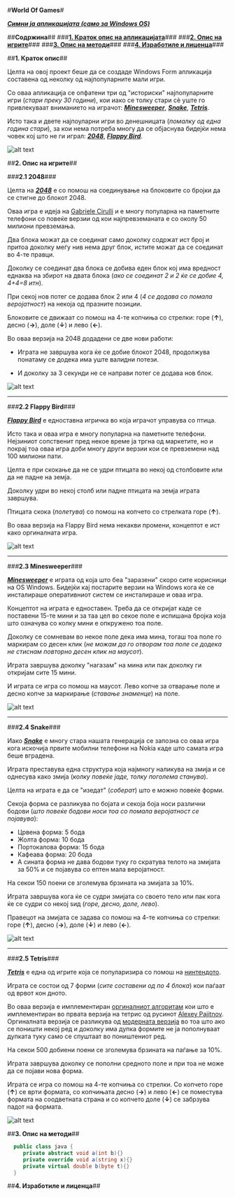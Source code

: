 #**World Of Games**#

**_[Симни ја апликацијата (само за Windows OS)](https://dl.dropboxusercontent.com/s/wd7qst86m7oq8gi/World%20Of%20Games.exe?dl=1&token_hash=AAEVYcYTGyfsXOFv-pLwXMJZgRsPwKMYPXVc7jQPY0PJvg&expiry=1399734667)_**




##**Содржина**##
###**[1. Краток опис на апликацијата](#1-краток-опис)**###
###**[2. Опис на игрите](#2-опис-на-игрите)**###
###**[3. Опис на методи](#3-опис-на-методи)**###
###**[4. Изработиле и лиценца](#4-изработиле-и-лиценца)**###




##**1. Краток опис**##

Целта на овој проект беше да се создаде Windows Form апликација составена од неколку од најпопуларните мали игри.

Со оваа апликација се опфатени три од "историски" најпопуларните игри (_стари преку 30 години_), кои иако се толку стари сè уште го привлекуваат вниманието на играчот: **_[Minesweeper](#23-minesweeper)_**, **_[Snake](#24-snake)_**, **_[Tetris](#25-tetris)_**.

Исто така и двете најпоуларни игри во денешницата (_помалку од една година стари_), за кои нема потреба многу да се објаснува бидејќи нема човек кој што не ги играл: **_[2048](#21-2048)_**, **_[Flappy Bird](#22-flappy-bird)_**.


![alt text](https://photos-1.dropbox.com/t/0/AAAXwar5xsyM1ZLn1SCkVQRGB-vCrMDL8e0l5lb8kYboag/12/297027095/png/1024x768/3/1399744800/0/2/StartWindow.png/5VdqeAeZxXvkQw_Re6IzvDn1gwt7fXzs9ilGYGQguFs "Start Window")




##**2. Опис на игрите**##


###**2.1 2048**###

Целта на ***<a href="http://en.wikipedia.org/wiki/2048_(video_game)" target="_blank">2048</a>*** е со помош на соединување на блоковите со бројки да се стигне до блокот 2048.

Оваа игра е идеја на <a href="https://github.com/gabrielecirulli" target="_blank">Gabriele Cirulli</a> и е многу популарна на паметните телефони со повеќе верзии од кои најпревземаната е со околу 50 милиони превземања.

Два блока можат да се соединат само доколку содржат ист број и притоа доколку меѓу нив нема друг блок, истите можат да се соединат во 4-те правци.

Доколку се соединат два блока се добива еден блок кој има вредност еднаква на збирот на двата блока (_ако се соединат 2 и 2 ќе се добие 4, 4+4=8 итн_).

При секој нов потег се додава блок 2 или 4 (_4 се додава со помала веројатност_) на некоја од празните позиции.

Блоковите се движаат со помош на 4-те копчиња со стрелки: горе (**↑**), десно (**→**), доле (**↓**) и лево (**←**).

Во оваа верзија на 2048 додадени се две нови работи:

* Играта не завршува кога ќе се добие блокот 2048, продолжува понатаму се додека има уште валидни потези.

* И доколку за 3 секунди не се направи потег се додава нов блок.

![alt text](https://photos-2.dropbox.com/t/0/AACO5nbbeunVms8XGaypCi1_jc1oGfBKZzlKe3ZXDWkULQ/12/297027095/png/1024x768/3/1399744800/0/2/2048.png/4d4nwmQYJAjPCqECmO8R-vGp9FCQzlsp2aV2h8QyQAk "2048")

---

###**2.2 Flappy Bird**###

***<a href="http://en.wikipedia.org/wiki/Flappy_Bird" target="_blank">Flappy Bird</a>*** е едноставна игричка во која играчот управува со птица.

Исто така и оваа игра е многу популарна на паметните телефони. Нејзиниот сопственит пред некое време ја тргна од маркетите, но и покрај тоа оваа игра доби многу други верзии кои се превземени над 100 милиони пати.

Целта е при скокање да не се удри птицата во некој од столбовите или да не падне на земја.

Доколку удри во некој столб или падне птицата на земја играта завршува.

Птицата скока (_полетува_) со помош на копчето со стрелката горе (**↑**).

Во оваа верзија на Flappy Bird нема некакви промени, концептот е ист како оргиналната игра.

![alt text](https://photos-6.dropbox.com/t/0/AABRAn24skFWWQD2Vj0caDbmqVKRL6da9KuqyYzX3LAuhw/12/297027095/png/1024x768/3/1399744800/0/2/FlappyBird.png/19azfA0igiifaFrODPoKE9f8WgnYawTh2ivLa6ZeVuU "Flappy Bird")

---

###**2.3 Minesweeper**###

***<a href="http://en.wikipedia.org/wiki/Minesweeper_(video_game)" target="_blank">Minesweeper</a>*** е играта од која што беа "заразени" скоро сите корисници на OS Windows. Бидејќи кај постарите верзии на Windows кога ќе се инсталираше оперативниот систем се инсталираше и оваа игра.

Концептот на играта е едноставен. Треба да се откријат каде се поставени 15-те мини и за таа цел во секое поле е испишана бројка која што означува со колку мини е опкружено тоа поле.

Доколку се сомневам во некое поле дека има мина, тогаш тоа поле го маркирам со десен клик (_не можам да го отворам тоа поле се додека не стиснам повторно десен клик на маусот_).

Играта завршува доколку "нагазам" на мина или пак доколку ги откријам сите 15 мини.

И играта се игра со помош на маусот. Лево копче за отварање поле и десно копче за маркирање (_ставање знаменце_) на поле.

![alt text](https://photos-5.dropbox.com/t/0/AAByYeEiqY23Od7oSz-i4gnM_Z8GH6wbB1M4g4MxnmQV7w/12/297027095/png/1024x768/3/1399744800/0/2/Minesweeper.png/5JU0KpjOGyxVOqJGXffvMpkEMrVda3AjJvSmL-MCJs8 "Minesweeper")

---

###**2.4 Snake**###

Иако ***<a href="http://en.wikipedia.org/wiki/Snake_(video_game)" target="_blank">Snake</a>*** е многу стара нашата генерација се запозна со оваа игра кога искочија првите мобилни телефони на Nokia каде што самата игра беше вградена.

Играта преставува една структура која најмногу наликува на змија и се однесува како змија (_колку повеќе јаде, толку поголема станува_).

Целта на играта е да се "изедат" (_соберат_) што е можно повеќе форми.

Секоја форма се разликува по бојата и секоја боја носи различни бодови (_што повеќе бодови носи тоа со помала веројатност се појавува_):
* Црвена форма: 5 бода
* Жолта форма: 10 бода
* Портокалова форма: 15 бода
* Кафеава форма: 20 бода
* А сината форма не дава бодови туку го скратува телото на змијата за 50% и се појавува со ептен мала веројатност.

На секои 150 поени се зголемува брзината на змијата за 10%.

Играта завршува кога ќе се судри змијата со своето тело или пак кога ќе се судри со некој ѕид (_горе, десно, доле, лево_).

Правецот на змијата се задава со помош на 4-те копчиња со стрелки: горе (**↑**), десно (**→**), доле (**↓**) и лево (**←**).

![alt text](https://photos-5.dropbox.com/t/0/AACHfv8iMt4MahQfsIiMFwxI30-Xxn2I5GQ0j3rYR0suSw/12/297027095/png/1024x768/3/1399744800/0/2/Snake.png/aYfSQMT36Hf0EgJNRsrgh9Tbt2Nk86iU3S5GcNSy41w "Snake")

---

###**2.5 Tetris**###

***<a href="http://en.wikipedia.org/wiki/Tetris" target="_blank">Tetris</a>*** е една од игрите која се популаризира со помош на <a href="http://en.wikipedia.org/wiki/Nintendo" target="_blank">нинтендото</a>.

Играта се состои од 7 форми (_сите составени од по 4 блока_) кои паѓаат од врвот кон дното.

Во оваа верзија е имплементиран <a href="http://upload.wikimedia.org/wikipedia/commons/0/0d/Tetris_gravity_%28simple%29.png" target="_blank">оргиналниот алгоритам</a> кои што е имплементиран во првата верзија на тетрис од русинот <a href="http://en.wikipedia.org/wiki/Alexey_Pajitnov" target="_blank">Alexey Pajitnov</a>. Оргиналната верзија се разликува од <a href="http://upload.wikimedia.org/wikipedia/commons/1/1b/Tetris_gravity_%28natural%29.png" target="_blank">модерната верзија</a> во тоа што ако се поништи некој ред и доколку има дупка формите не ја пополнуваат дупката туку само се спуштаат во поништениот ред.

На секои 500 добиени поени се зголемува брзината на паѓање за 10%.

Играта завршува доколку се пополни средното поле и при тоа не може да се појави нова форма.

Играта се игра со помош на 4-те копчиња со стрелки. Со копчето горе (**↑**) се врти формата, со копчињата десно (**→**) и лево (**←**) се поместува формата на соодветната страна и со копчето доле (**↓**) се забрзува падот на формата.

![alt text](https://photos-1.dropbox.com/t/0/AAAsDNI6t5vQeXDnQa01u4_Er7AuHM-jvQAsll4s51Yxww/12/297027095/png/1024x768/3/1399744800/0/2/Tetris.png/ZaZLIltYcXFkPXUpCYZrT0XpBmfsmG1BaYtlEl3kTrQ "Tetris")




##**3. Опис на методи**##


```c#
  public class java {
     private abstract void a(int b){}
     private override void a(string x){}
     private virtual double b(byte t){}
  }
```




##**4. Изработиле и лиценца**##
